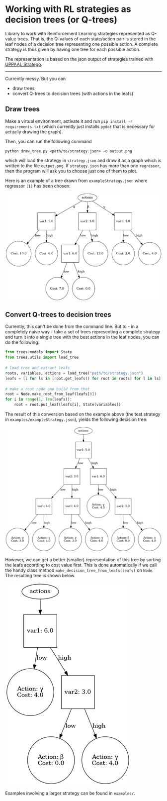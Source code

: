 # Working with RL strategies as decision trees (or Q-trees)

Library to work with Reinforcement Learning strategies represented as Q-value
trees. That is, the Q-values of each state/action pair is stored in the leaf
nodes of a decision tree representing one possible action. A complete strategy
is thus given by having one tree for each possible action.

The representation is based on the json output of strategies trained with
 [UPPAAL Stratego](https://people.cs.aau.dk/~marius/stratego/).

---

Currently messy. But you can 

- draw trees
- convert Q-trees to decision trees (with actions in the leafs)

## Draw trees

Make a virtual environment, activate it and run `pip install -r
requirements.txt` (which currently just installs `pydot` that is necessary for
actually drawing the graph).

Then, you can run the following command

```
python draw_tree.py <path/to/strategy.json> -o output.png
```

which will load the strategy in `strategy.json` and draw it as a graph which is
written to the file `output.png`. If `strategy.json` has more than one
`regressor`, then the program will ask you to choose just one of them to plot.

Here is an example of a tree drawn from `exampleStrategy.json` where regressor
`(1)` has been chosen:

![Example tree]( ./examples/exampleQTree.png )

## Convert Q-trees to decision trees

Currently, this can't be done from the command line. But to - in a completely
naive way - take a set of trees representing a complete strategy and turn it
into a single tree with the best actions in the leaf nodes, you can do the
following:

```python
from trees.models import State
from trees.utils import load_tree

# load tree and extract leafs
roots, variables, actions = load_tree("path/to/strategy.json")
leafs = [l for ls in [root.get_leafs() for root in roots] for l in ls]

# make a root node and build from that
root = Node.make_root_from_leaf(leafs[0])
for i in range(1, len(leafs)):
    root = root.put_leaf(leafs[i], State(variables))
```

The result of this conversion based on the example above (the test strategy in
`examples/exampleStrategy.json`), yields the following decision tree:

![Example decision tree](./examples/exampleDecisionTree.png)

However, we can get a better (smaller) representation of this tree by sorting
the leafs according to cost value first. This is done automatically if we call
the handy class method `make_decision_tree_from_leafs(leafs)` on `Node`. The
resulting tree is shown below.

![Example decision tree made from a list of sorted leafs](./examples/exampleTreeSorted.png)

Examples involving a larger strategy can be found in `examples/`.
